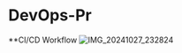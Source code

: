 # DevOps-Pr 
**CI/CD Workflow
![IMG_20241027_232824](https://github.com/user-attachments/assets/0254af40-5aa9-4b00-aa84-5c164fd60edf)
